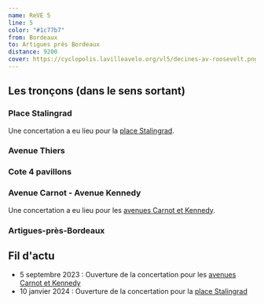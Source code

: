 ```yaml
---
name: ReVE 5
line: 5
color: "#1c77b7"
from: Bordeaux
to: Artigues près Bordeaux
distance: 9200
cover: https://cyclopolis.lavilleavelo.org/vl5/decines-av-roosevelt.png
---
```


## Les tronçons (dans le sens sortant)

### Place Stalingrad
Une concertation a eu lieu pour la [place Stalingrad](https://participation.bordeaux-metropole.fr/processes/projet-6509).

### Avenue Thiers

### Cote 4 pavillons

### Avenue Carnot - Avenue Kennedy
Une concertation a eu lieu pour les [avenues Carnot et Kennedy](https://participation.bordeaux-metropole.fr/processes/projet-6095).

### Artigues-près-Bordeaux

## Fil d'actu
- 5 septembre 2023 : Ouverture de la concertation pour les [avenues Carnot et Kennedy](https://participation.bordeaux-metropole.fr/processes/projet-6095)
- 10 janvier 2024 : Ouverture de la concertation pour la [place Stalingrad](https://participation.bordeaux-metropole.fr/processes/projet-6509)
